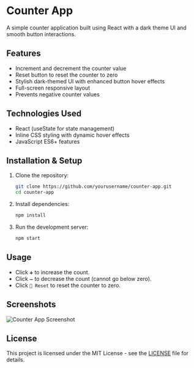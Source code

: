 # Counter App

A simple counter application built using React with a dark theme UI and smooth button interactions.

## Features
- Increment and decrement the counter value
- Reset button to reset the counter to zero
- Stylish dark-themed UI with enhanced button hover effects
- Full-screen responsive layout
- Prevents negative counter values

## Technologies Used
- React (useState for state management)
- Inline CSS styling with dynamic hover effects
- JavaScript ES6+ features

## Installation & Setup

1. Clone the repository:
   ```sh
   git clone https://github.com/yourusername/counter-app.git
   cd counter-app
   ```

2. Install dependencies:
   ```sh
   npm install
   ```

3. Run the development server:
   ```sh
   npm start
   ```

## Usage
- Click `➕` to increase the count.
- Click `➖` to decrease the count (cannot go below zero).
- Click `🔄 Reset` to reset the counter to zero.

## Screenshots
![Counter App Screenshot](screenshot.png)

## License
This project is licensed under the MIT License - see the [LICENSE](LICENSE) file for details.

